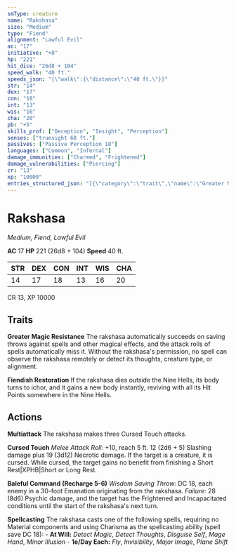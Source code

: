 ```yaml
---
smType: creature
name: "Rakshasa"
size: "Medium"
type: "Fiend"
alignment: "Lawful Evil"
ac: "17"
initiative: "+8"
hp: "221"
hit_dice: "26d8 + 104"
speed_walk: "40 ft."
speeds_json: "{\"walk\":{\"distance\":\"40 ft.\"}}"
str: "14"
dex: "17"
con: "18"
int: "13"
wis: "16"
cha: "20"
pb: "+5"
skills_prof: ["Deception", "Insight", "Perception"]
senses: ["truesight 60 ft."]
passives: ["Passive Perception 18"]
languages: ["Common", "Infernal"]
damage_immunities: ["Charmed", "Frightened"]
damage_vulnerabilities: ["Piercing"]
cr: "13"
xp: "10000"
entries_structured_json: "[{\"category\":\"trait\",\"name\":\"Greater Magic Resistance\",\"text\":\"The rakshasa automatically succeeds on saving throws against spells and other magical effects, and the attack rolls of spells automatically miss it. Without the rakshasa's permission, no spell can observe the rakshasa remotely or detect its thoughts, creature type, or alignment.\"},{\"category\":\"trait\",\"name\":\"Fiendish Restoration\",\"text\":\"If the rakshasa dies outside the Nine Hells, its body turns to ichor, and it gains a new body instantly, reviving with all its Hit Points somewhere in the Nine Hells.\"},{\"category\":\"action\",\"name\":\"Multiattack\",\"text\":\"The rakshasa makes three Cursed Touch attacks.\"},{\"category\":\"action\",\"name\":\"Cursed Touch\",\"text\":\"*Melee Attack Roll:* +10, reach 5 ft. 12 (2d6 + 5) Slashing damage plus 19 (3d12) Necrotic damage. If the target is a creature, it is cursed. While cursed, the target gains no benefit from finishing a Short Rest|XPHB|Short or Long Rest.\",\"kind\":\"Melee Attack Roll\",\"to_hit\":\"+10\",\"range\":\"5 ft\",\"damage\":\"12 (2d6 + 5) Slashing\"},{\"category\":\"action\",\"name\":\"Baleful Command\",\"recharge\":\"Recharge 5-6\",\"text\":\"*Wisdom Saving Throw*: DC 18, each enemy in a 30-foot Emanation originating from the rakshasa. *Failure:*  28 (8d6) Psychic damage, and the target has the Frightened and Incapacitated conditions until the start of the rakshasa's next turn.\",\"damage\":\"28 (8d6) Psychic\",\"save_ability\":\"WIS\",\"save_dc\":18},{\"category\":\"action\",\"name\":\"Spellcasting\",\"text\":\"The rakshasa casts one of the following spells, requiring no Material components and using Charisma as the spellcasting ability (spell save DC 18): - **At Will:** *Detect Magic*, *Detect Thoughts*, *Disguise Self*, *Mage Hand*, *Minor Illusion* - **1e/Day Each:** *Fly*, *Invisibility*, *Major Image*, *Plane Shift*\"}]"
---
```


# Rakshasa
*Medium, Fiend, Lawful Evil*

**AC** 17
**HP** 221 (26d8 + 104)
**Speed** 40 ft.

| STR | DEX | CON | INT | WIS | CHA |
| --- | --- | --- | --- | --- | --- |
| 14 | 17 | 18 | 13 | 16 | 20 |

CR 13, XP 10000

## Traits

**Greater Magic Resistance**
The rakshasa automatically succeeds on saving throws against spells and other magical effects, and the attack rolls of spells automatically miss it. Without the rakshasa's permission, no spell can observe the rakshasa remotely or detect its thoughts, creature type, or alignment.

**Fiendish Restoration**
If the rakshasa dies outside the Nine Hells, its body turns to ichor, and it gains a new body instantly, reviving with all its Hit Points somewhere in the Nine Hells.

## Actions

**Multiattack**
The rakshasa makes three Cursed Touch attacks.

**Cursed Touch**
*Melee Attack Roll:* +10, reach 5 ft. 12 (2d6 + 5) Slashing damage plus 19 (3d12) Necrotic damage. If the target is a creature, it is cursed. While cursed, the target gains no benefit from finishing a Short Rest|XPHB|Short or Long Rest.

**Baleful Command (Recharge 5-6)**
*Wisdom Saving Throw*: DC 18, each enemy in a 30-foot Emanation originating from the rakshasa. *Failure:*  28 (8d6) Psychic damage, and the target has the Frightened and Incapacitated conditions until the start of the rakshasa's next turn.

**Spellcasting**
The rakshasa casts one of the following spells, requiring no Material components and using Charisma as the spellcasting ability (spell save DC 18): - **At Will:** *Detect Magic*, *Detect Thoughts*, *Disguise Self*, *Mage Hand*, *Minor Illusion* - **1e/Day Each:** *Fly*, *Invisibility*, *Major Image*, *Plane Shift*
